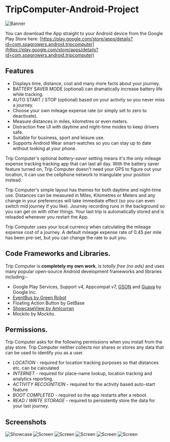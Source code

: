 # TripComputer-Android-Project

![Banner](https://github.com/benwilcock/TripComputer-Android-Project/blob/master/images/FeatureGraphicV3.png "TripComputer Mileage Tracker for Android")

You can download the App straight to your Android device from the Google Play Store here: [https://play.google.com/store/apps/details?id=com.soagrowers.android.tripcomputer](https://play.google.com/store/apps/details?id=com.soagrowers.android.tripcomputer)

## Features

- Displays time, distance, cost and many more facts about your journey.
- BATTERY SAVER MODE (optional) can dramatically increase battery life while tracking.
- AUTO START / STOP (optional) based on your activity so you never miss a journey.
- Choose your own mileage expense rate (or simply set to zero to deactivate).
- Measure distances in miles, kilometres or even meters.
- Distraction free UI with daytime and night-time modes to keep drivers safe.
- Suitable for business, sport and leisure use.
- Supports Android Wear smart-watches so you can stay up to date without looking at your phone.

Trip Computer's optional *battery-saver* setting means it's the only mileage expense tracking tracking app that can last all day. With the battery saver feature turned on, Trip Computer doesn't need your GPS to figure out your location, it can use the cellphone network to triangulate your position instead.

Trip Computer's simple layout has themes for both daytime and night-time use. Distances can be measured in Miles, Kilometres or Meters and any change in your preferences will take immediate effect (so you can even switch mid journey if you like). Journey recording runs in the background so you can get on with other things. Your last trip is automatically stored and is reloaded whenever you restart the App.

Trip Computer uses your local currency when calculating the mileage expense cost of a journey. A default mileage expense rate of 0.45 per mile has been pre-set, but you can change the rate to suit you.

## Code Frameworks and Libraries.

Trip Computer is **completely my own work**, is _totally free (no ads)_ and uses many popular open-source Android development frameworks and libraries including:-

- Google Play Services, Support v4, Appcompat v7, [GSON](https://github.com/google/gson) and [Guava](https://github.com/google/guava) by Google Inc.
- [EventBus by Green Robot](http://greenrobot.org/eventbus) 
- Floating Action Button by GetBase
- [ShowcaseView by Amlcurran](https://github.com/amlcurran/ShowcaseView)
- Mockito by Mockito.

## Permissions.

Trip Computer asks for the following permissions when you install from the play store. Trip Computer neither collects nor shares or stores any data that can be used to identify you as a user. 

- *LOCATION* - required for location tracking purposes so that distances etc. can be calculated
- *INTERNET* - required for place-name lookup, location tracking and analytics reporting.
- *ACTIVITY RECOGNITION* - required for the activity based auto-start feature
- *BOOT COMPLETED* - required so the app restarts after a reboot.
- *READ / WRITE STORAGE* - required to persistently store the data for your last journey.

## Screenshots

![Showcase](https://github.com/benwilcock/TripComputer-Android-Project/blob/master/images/showcase.webp "Showcase") 
![Screen](https://github.com/benwilcock/TripComputer-Android-Project/blob/master/images/trip-01.webp "Main screen.")
![Screen](https://github.com/benwilcock/TripComputer-Android-Project/blob/master/images/trip-02.webp "Settings screen.")
![Screen](https://github.com/benwilcock/TripComputer-Android-Project/blob/master/images/trip-03.webp "Settings screen.")
![Screen](https://github.com/benwilcock/TripComputer-Android-Project/blob/master/images/trip-04.webp "Settings screen.")
![Screen](https://github.com/benwilcock/TripComputer-Android-Project/blob/master/images/trip-05.webp "Settings screen.")